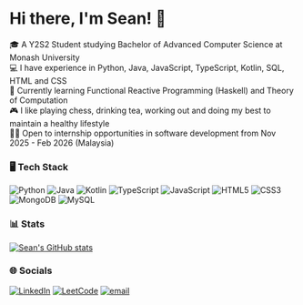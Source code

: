 # Hi there, I'm Sean! 👋

🎓 A Y2S2 Student studying Bachelor of Advanced Computer Science at Monash University <br/>
💻 I have experience in Python, Java, JavaScript, TypeScript, Kotlin, SQL, HTML and CSS <br/>
📓 Currently learning Functional Reactive Programming (Haskell) and Theory of Computation <br/>
🎮 I like playing chess, drinking tea, working out and doing my best to maintain a healthy lifestyle <br/>
👨‍💻 Open to internship opportunities in software development from Nov 2025 - Feb 2026 (Malaysia) <br/>


### 🖥️ Tech Stack
![Python](https://img.shields.io/badge/python-3670A0?style=for-the-badge&logo=python&logoColor=ffdd54)
![Java](https://img.shields.io/badge/java-%23ED8B00.svg?style=for-the-badge&logo=openjdk&logoColor=white)
![Kotlin](https://img.shields.io/badge/kotlin-%237F52FF.svg?style=for-the-badge&logo=kotlin&logoColor=white)
![TypeScript](https://img.shields.io/badge/typescript-%23007ACC.svg?style=for-the-badge&logo=typescript&logoColor=white)
![JavaScript](https://img.shields.io/badge/javascript-%23323330.svg?style=for-the-badge&logo=javascript&logoColor=%23F7DF1E)
![HTML5](https://img.shields.io/badge/html5-%23E34F26.svg?style=for-the-badge&logo=html5&logoColor=white)
![CSS3](https://img.shields.io/badge/css3-%231572B6.svg?style=for-the-badge&logo=css3&logoColor=white)
![MongoDB](https://img.shields.io/badge/MongoDB-%234ea94b.svg?style=for-the-badge&logo=mongodb&logoColor=white)
![MySQL](https://img.shields.io/badge/mysql-4479A1.svg?style=for-the-badge&logo=mysql&logoColor=white)


### 📊 Stats
[![Sean's GitHub stats](https://github-readme-stats.vercel.app/api?username=scyxcarrot&theme=tokyonight)](https://github.com/anuraghazra/github-readme-stats)


### 🌐 Socials
[![LinkedIn](https://img.shields.io/badge/LinkedIn-%230077B5.svg?logo=linkedin&logoColor=white)](https://www.linkedin.com/in/sean-cheah-yi-xuan-25aa6333b/) [![LeetCode](https://img.shields.io/badge/LeetCode-%23FFA116.svg?logo=leetcode&logoColor=white)](https://leetcode.com/u/scyxcarrot/) [![email](https://img.shields.io/badge/Email-D14836?logo=gmail&logoColor=white)](mailto:seancheahyixuan@gmail.com) 
